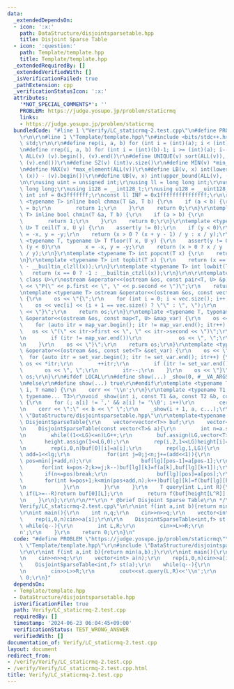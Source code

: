 ```yaml
---
data:
  _extendedDependsOn:
  - icon: ':x:'
    path: DataStructure/disjointsparsetable.hpp
    title: Disjoint Sparse Table
  - icon: ':question:'
    path: Template/template.hpp
    title: Template/template.hpp
  _extendedRequiredBy: []
  _extendedVerifiedWith: []
  _isVerificationFailed: true
  _pathExtension: cpp
  _verificationStatusIcon: ':x:'
  attributes:
    '*NOT_SPECIAL_COMMENTS*': ''
    PROBLEM: https://judge.yosupo.jp/problem/staticrmq
    links:
    - https://judge.yosupo.jp/problem/staticrmq
  bundledCode: "#line 1 \"Verify/LC_staticrmq-2.test.cpp\"\n#define PROBLEM \"https://judge.yosupo.jp/problem/staticrmq\"\
    \r\n\r\n#line 1 \"Template/template.hpp\"\n#include <bits/stdc++.h>\r\nusing namespace\
    \ std;\r\n\r\n#define rep(i, a, b) for (int i = (int)(a); i < (int)(b); i++)\r\
    \n#define rrep(i, a, b) for (int i = (int)(b)-1; i >= (int)(a); i--)\r\n#define\
    \ ALL(v) (v).begin(), (v).end()\r\n#define UNIQUE(v) sort(ALL(v)), (v).erase(unique(ALL(v)),\
    \ (v).end())\r\n#define SZ(v) (int)v.size()\r\n#define MIN(v) *min_element(ALL(v))\r\
    \n#define MAX(v) *max_element(ALL(v))\r\n#define LB(v, x) int(lower_bound(ALL(v),\
    \ (x)) - (v).begin())\r\n#define UB(v, x) int(upper_bound(ALL(v), (x)) - (v).begin())\r\
    \n\r\nusing uint = unsigned int;\r\nusing ll = long long int;\r\nusing ull = unsigned\
    \ long long;\r\nusing i128 = __int128_t;\r\nusing u128 = __uint128_t;\r\nconst\
    \ int inf = 0x3fffffff;\r\nconst ll INF = 0x1fffffffffffffff;\r\n\r\ntemplate\
    \ <typename T> inline bool chmax(T &a, T b) {\r\n    if (a < b) {\r\n        a\
    \ = b;\r\n        return 1;\r\n    }\r\n    return 0;\r\n}\r\ntemplate <typename\
    \ T> inline bool chmin(T &a, T b) {\r\n    if (a > b) {\r\n        a = b;\r\n\
    \        return 1;\r\n    }\r\n    return 0;\r\n}\r\ntemplate <typename T, typename\
    \ U> T ceil(T x, U y) {\r\n    assert(y != 0);\r\n    if (y < 0)\r\n        x\
    \ = -x, y = -y;\r\n    return (x > 0 ? (x + y - 1) / y : x / y);\r\n}\r\ntemplate\
    \ <typename T, typename U> T floor(T x, U y) {\r\n    assert(y != 0);\r\n    if\
    \ (y < 0)\r\n        x = -x, y = -y;\r\n    return (x > 0 ? x / y : (x - y + 1)\
    \ / y);\r\n}\r\ntemplate <typename T> int popcnt(T x) {\r\n    return __builtin_popcountll(x);\r\
    \n}\r\ntemplate <typename T> int topbit(T x) {\r\n    return (x == 0 ? -1 : 63\
    \ - __builtin_clzll(x));\r\n}\r\ntemplate <typename T> int lowbit(T x) {\r\n \
    \   return (x == 0 ? -1 : __builtin_ctzll(x));\r\n}\r\n\r\ntemplate <class T,\
    \ class U>\r\nostream &operator<<(ostream &os, const pair<T, U> &p) {\r\n    os\
    \ << \"P(\" << p.first << \", \" << p.second << \")\";\r\n    return os;\r\n}\r\
    \ntemplate <typename T> ostream &operator<<(ostream &os, const vector<T> &vec)\
    \ {\r\n    os << \"{\";\r\n    for (int i = 0; i < vec.size(); i++) {\r\n    \
    \    os << vec[i] << (i + 1 == vec.size() ? \"\" : \", \");\r\n    }\r\n    os\
    \ << \"}\";\r\n    return os;\r\n}\r\ntemplate <typename T, typename U>\r\nostream\
    \ &operator<<(ostream &os, const map<T, U> &map_var) {\r\n    os << \"{\";\r\n\
    \    for (auto itr = map_var.begin(); itr != map_var.end(); itr++) {\r\n     \
    \   os << \"(\" << itr->first << \", \" << itr->second << \")\";\r\n        itr++;\r\
    \n        if (itr != map_var.end())\r\n            os << \", \";\r\n        itr--;\r\
    \n    }\r\n    os << \"}\";\r\n    return os;\r\n}\r\ntemplate <typename T> ostream\
    \ &operator<<(ostream &os, const set<T> &set_var) {\r\n    os << \"{\";\r\n  \
    \  for (auto itr = set_var.begin(); itr != set_var.end(); itr++) {\r\n       \
    \ os << *itr;\r\n        ++itr;\r\n        if (itr != set_var.end())\r\n     \
    \       os << \", \";\r\n        itr--;\r\n    }\r\n    os << \"}\";\r\n    return\
    \ os;\r\n}\r\n#ifdef LOCAL\r\n#define show(...) _show(0, #__VA_ARGS__, __VA_ARGS__)\r\
    \n#else\r\n#define show(...) true\r\n#endif\r\ntemplate <typename T> void _show(int\
    \ i, T name) {\r\n    cerr << '\\n';\r\n}\r\ntemplate <typename T1, typename T2,\
    \ typename... T3>\r\nvoid _show(int i, const T1 &a, const T2 &b, const T3 &...c)\
    \ {\r\n    for (; a[i] != ',' && a[i] != '\\0'; i++)\r\n        cerr << a[i];\r\
    \n    cerr << \":\" << b << \" \";\r\n    _show(i + 1, a, c...);\r\n}\n#line 2\
    \ \"DataStructure/disjointsparsetable.hpp\"\n\r\ntemplate<typename T,T (*f)(T,T)>struct\
    \ DisjointSparseTable{\r\n    vector<vector<T>> buf;\r\n    vector<int> height;\r\
    \n    DisjointSparseTable(const vector<T>& a){\r\n        int n=a.size(),LG=0;\r\
    \n        while((1<<LG)<=n)LG++;\r\n        buf.assign(LG,vector<T>(n));\r\n \
    \       height.assign(1<<LG,0);\r\n        rep(i,2,1<<LG)height[i]=height[i>>1]+1;\r\
    \n        rep(i,0,n)buf[0][i]=a[i];\r\n        rep(lg,1,LG){\r\n            int\
    \ add=1<<lg;\r\n            for(int j=0;j<n;j+=(add<<1)){\r\n                int\
    \ pos=min(j+add,n);\r\n                buf[lg][pos-1]=a[pos-1];\r\n          \
    \      for(int k=pos-2;k>=j;k--)buf[lg][k]=f(a[k],buf[lg][k+1]);\r\n         \
    \       if(n<=pos)break;\r\n                buf[lg][pos]=a[pos];\r\n         \
    \       for(int k=pos+1;k<min(pos+add,n);k++)buf[lg][k]=f(buf[lg][k-1],a[k]);\r\
    \n            }\r\n        }\r\n    }\r\n    T query(int L,int R){\r\n       \
    \ if(L>=--R)return buf[0][L];\r\n        return f(buf[height[L^R]][L],buf[height[L^R]][R]);\r\
    \n    }\r\n};\r\n\r\n/**\r\n * @brief Disjoint Sparse Table\r\n */\n#line 5 \"\
    Verify/LC_staticrmq-2.test.cpp\"\n\r\nint f(int a,int b){return min(a,b);}\r\n\
    \r\nint main(){\r\n    int n,q;\r\n    cin>>n>>q;\r\n    vector<int> a(n);\r\n\
    \    rep(i,0,n)cin>>a[i];\r\n\r\n    DisjointSparseTable<int,f> st(a);\r\n   \
    \ while(q--){\r\n        int L,R;\r\n        cin>>L>>R;\r\n        cout<<st.query(L,R)<<'\\\
    n';\r\n    }\r\n    return 0;\r\n}\n"
  code: "#define PROBLEM \"https://judge.yosupo.jp/problem/staticrmq\"\r\n\r\n#include\
    \ \"Template/template.hpp\"\r\n#include \"DataStructure/disjointsparsetable.hpp\"\
    \r\n\r\nint f(int a,int b){return min(a,b);}\r\n\r\nint main(){\r\n    int n,q;\r\
    \n    cin>>n>>q;\r\n    vector<int> a(n);\r\n    rep(i,0,n)cin>>a[i];\r\n\r\n\
    \    DisjointSparseTable<int,f> st(a);\r\n    while(q--){\r\n        int L,R;\r\
    \n        cin>>L>>R;\r\n        cout<<st.query(L,R)<<'\\n';\r\n    }\r\n    return\
    \ 0;\r\n}"
  dependsOn:
  - Template/template.hpp
  - DataStructure/disjointsparsetable.hpp
  isVerificationFile: true
  path: Verify/LC_staticrmq-2.test.cpp
  requiredBy: []
  timestamp: '2024-06-23 06:04:45+09:00'
  verificationStatus: TEST_WRONG_ANSWER
  verifiedWith: []
documentation_of: Verify/LC_staticrmq-2.test.cpp
layout: document
redirect_from:
- /verify/Verify/LC_staticrmq-2.test.cpp
- /verify/Verify/LC_staticrmq-2.test.cpp.html
title: Verify/LC_staticrmq-2.test.cpp
---
```

